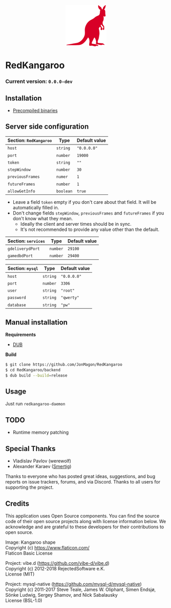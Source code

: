 <p align="center">
   <img src="https://raw.githubusercontent.com/JonMagon/RedKangaroo/master/assets/images/kangaroo-shape.png" width="128" height="128"/>
</p>

# RedKangaroo
### Current version: `0.0.0-dev`

## Installation
* [Precompiled binaries](https://github.com/JonMagon/RedKangaroo/releases)

## Server side configuration
|Section: `RedKangaroo`|Type     |Default value|
|----------------------|---------|-------------|
|`host`                |`string` |`"0.0.0.0"`  |
|`port`                |`number` |`19000`      |
|`token`               |`string` |`""`         |
|`stepWindow`          |`number` |`30`         |
|`previousFrames`      |`numer`  |`1`          |
|`futureFrames`        |`number` |`1`          |
|`allowGetInfo`        |`boolean`|`true`       |
* Leave a field `token` empty if you don't care about that field. It will be automatically filled in.
* Don't change fields `stepWindow`, `previousFrames` and `futureFrames` if you don't know what they mean.
	* Ideally the client and server times should be in sync.
	* It's not recommended to provide any value other than the default.

|Section: `services`|Type    |Default value|
|-------------------|--------|-------------|
|`gdeliverydPort`   |`number`|`29100`      |
|`gamedbdPort`      |`number`|`29400`      |

|Section: `mysql`|Type    |Default value|
|----------------|--------|-------------|
|`host`          |`string`|`"0.0.0.0"`  |
|`port`          |`number`|`3306`       |
|`user`          |`string`|`"root"`     |
|`password`      |`string`|`"qwerty"`   |
|`database`      |`string`|`"pw"`       |

## Manual installation
**Requirements**
* [DUB](https://github.com/dlang/dub)

**Build**
```bash
$ git clone https://github.com/JonMagon/RedKangaroo
$ cd RedKangaroo/backend
$ dub build --build=release
```
## Usage
Just run `redkangaroo-daemon`

## TODO
* Runtime memory patching

## Special Thanks
* Vladislav Pavlov (werewolf)
* Alexander Karaev ([Smertig](https://github.com/Smertig))

Thanks to everyone who has posted great ideas, suggestions, and bug reports on issue trackers, forums, and via Discord.
Thanks to all users for supporting the project.

## Credits
This application uses Open Source components. You can find the source code of their open source projects along with license information below. We acknowledge and are grateful to these developers for their contributions to open source.

Image: Kangaroo shape  
Copyright (c) https://www.flaticon.com/  
Flaticon Basic License

Project: vibe.d (https://github.com/vibe-d/vibe.d)  
Copyright (c) 2012-2018 RejectedSoftware e.K.  
License (MIT)

Project: mysql-native (https://github.com/mysql-d/mysql-native)  
Copyright (c) 2011-2017 Steve Teale, James W. Oliphant, Simen Endsjø, Sönke Ludwig, Sergey Shamov, and Nick Sabalausky  
License (BSL-1.0)
